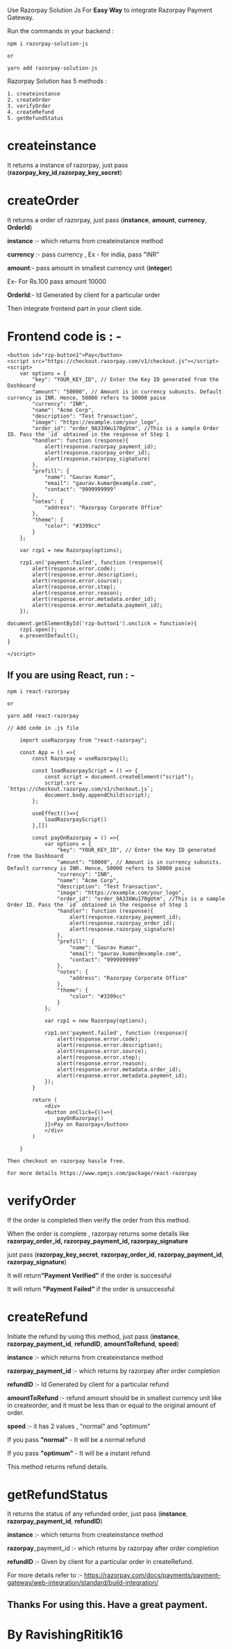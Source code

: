 Use Razorpay Solution Js For <b>Easy Way</b> to integrate Razorpay Payment Gateway.

Run the commands in your backend :

    npm i razorpay-solution-js

    or

    yarn add razorpay-solution-js

Razorpay Solution has 5 methods :

    1. createinstance
    2. createOrder
    3. verifyOrder
    4. createRefund
    5. getRefundStatus

<h1>createinstance</h1>
    <p>It returns a instance of razorpay, just pass (<b>razorpay_key_id</b>,<b>razorpay_key_secret</b>)</p>

<h1>createOrder</h1>
    <p>It returns a order of razorpay, just pass (<b>instance</b>, <b>amount</b>, <b>currency</b>, <b>OrderId</b>)</p>
    <p><b>instance</b> :- which returns from createinstance method</p>
    <p><b>currency</b> :- pass currency , Ex - for india, pass "INR"</p>
    <p><b>amount</b>:- pass amount in smallest currency unit (<b>integer</b>)</p>
        <p>Ex- For Rs.100 pass amount 10000 </p>
    <p><b>OrderId</b>:- Id Generated by client for a particular order</p>

Then integrate frontend part in your client side.

<h1>Frontend code is : - </h1>

    <button id="rzp-button1">Pay</button>
    <script src="https://checkout.razorpay.com/v1/checkout.js"></script>
    <script>
        var options = {
            "key": "YOUR_KEY_ID", // Enter the Key ID generated from the Dashboard
            "amount": "50000", // Amount is in currency subunits. Default currency is INR. Hence, 50000 refers to 50000 paise
            "currency": "INR",
            "name": "Acme Corp",
            "description": "Test Transaction",
            "image": "https://example.com/your_logo",
            "order_id": "order_9A33XWu170gUtm", //This is a sample Order ID. Pass the `id` obtained in the response of Step 1
            "handler": function (response){
                alert(response.razorpay_payment_id);
                alert(response.razorpay_order_id);
                alert(response.razorpay_signature)
            },
            "prefill": {
                "name": "Gaurav Kumar",
                "email": "gaurav.kumar@example.com",
                "contact": "9999999999"
            },
            "notes": {
                "address": "Razorpay Corporate Office"
            },
            "theme": {
                "color": "#3399cc"
            }
        };

        var rzp1 = new Razorpay(options);

        rzp1.on('payment.failed', function (response){
            alert(response.error.code);
            alert(response.error.description);
            alert(response.error.source);
            alert(response.error.step);
            alert(response.error.reason);
            alert(response.error.metadata.order_id);
            alert(response.error.metadata.payment_id);
        });

    document.getElementById('rzp-button1').onclick = function(e){
        rzp1.open();
        e.preventDefault();
    }

    </script>

<h2>If you are using React, run : - </h2>

    npm i react-razorpay

    or

    yarn add react-razorpay

    // Add code in .js file

        import useRazorpay from "react-razorpay";

        const App = () =>{
            const Razorpay = useRazorpay();

            const loadRazorpayScript = () => {
                const script = document.createElement("script");
                script.src = `https://checkout.razorpay.com/v1/checkout.js`;
                document.body.appendChild(script);
            };

            useEffect(()=>{
                loadRazorpayScript()
            },[])

            const payOnRazorpay = () =>{
                var options = {
                    "key": "YOUR_KEY_ID", // Enter the Key ID generated from the Dashboard
                    "amount": "50000", // Amount is in currency subunits. Default currency is INR. Hence, 50000 refers to 50000 paise
                    "currency": "INR",
                    "name": "Acme Corp",
                    "description": "Test Transaction",
                    "image": "https://example.com/your_logo",
                    "order_id": "order_9A33XWu170gUtm", //This is a sample Order ID. Pass the `id` obtained in the response of Step 1
                    "handler": function (response){
                        alert(response.razorpay_payment_id);
                        alert(response.razorpay_order_id);
                        alert(response.razorpay_signature)
                    },
                    "prefill": {
                        "name": "Gaurav Kumar",
                        "email": "gaurav.kumar@example.com",
                        "contact": "9999999999"
                    },
                    "notes": {
                        "address": "Razorpay Corporate Office"
                    },
                    "theme": {
                        "color": "#3399cc"
                    }
                };

                var rzp1 = new Razorpay(options);

                rzp1.on('payment.failed', function (response){
                    alert(response.error.code);
                    alert(response.error.description);
                    alert(response.error.source);
                    alert(response.error.step);
                    alert(response.error.reason);
                    alert(response.error.metadata.order_id);
                    alert(response.error.metadata.payment_id);
                });
            }

            return (
                <div>
                <button onClick={()=>{
                    payOnRazorpay()
                }}>Pay on Razorpay</button>
                </div>
            )

        }

    Then checkout on razorpay hassle free.

    For more details https://www.npmjs.com/package/react-razorpay

<h1>verifyOrder</h1>
    <p>If the order is completed then verify the order from this method.</p>
    <p>When the order is complete , razorpay returns some details like <b>razorpay_order_id, razorpay_payment_id, razorpay_signature</b></p>
    <p>just pass (<b>razorpay_key_secret</b>, <b>razorpay_order_id</b>, <b>razorpay_payment_id</b>, <b>razorpay_signature</b>)</p>
    <p>It will return<b>"Payment Verified"</b> if the order is successful</p>
    <p>It will return <b>"Payment Failed"</b> if the order is unsuccessful</p>

<h1>createRefund</h1>
    <p>Initiate the refund by using this method, just pass (<b>instance</b>, <b>razorpay_payment_id</b>, <b>refundID</b>, <b>amountToRefund</b>, <b>speed</b>)</p>
    <p><b>instance</b> :- which returns from createinstance method</p>
    <p><b>razorpay_payment_id</b> :- which returns by razorpay after order completion</p>
    <p><b>refundID</b> :- Id Generated by client for a particular refund</p>
    <p><b>amountToRefund</b> :- refund amount should be in smallest currency unit like in createorder, and it must be less than or equal to the original amount of order.</p>
    <p><b>speed</b> :- it has 2 values , "normal" and "optimum"</p>
        <p>If you pass <b>"normal"</b> - It will be a normal refund</p>
        <p>If you pass <b>"optimum"</b> - It will be a instant refund</p>
    <p>This method returns refund details.</p>

<h1>getRefundStatus</h1>
    <p>It returns the status of any refunded order, just pass (<b>instance</b>, <b>razorpay_payment_id</b>, <b>refundID</b>)</p>
    <p><b>instance</b> :- which returns from createinstance method</p>
    <p><b>razorpay</b>_payment_id :- which returns by razorpay after order completion</p>
    <p><b>refundID</b> :- Given by client for a particular order in createRefund.</p>

For more details refer to :- https://razorpay.com/docs/payments/payment-gateway/web-integration/standard/build-integration/

<h2>Thanks For using this. Have a great payment.</h2>
<h1>By RavishingRitik16 </h1>
